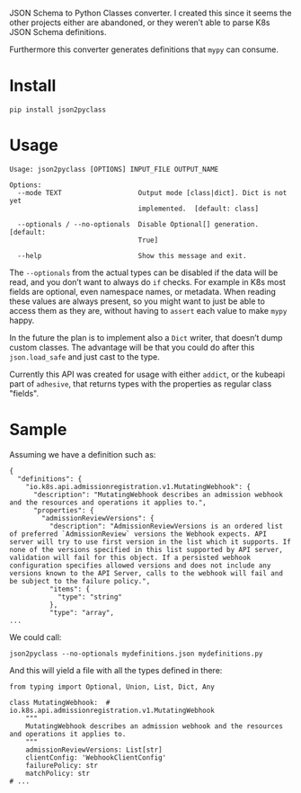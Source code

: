 JSON Schema to Python Classes converter. I created this since it seems
the other projects either are abandoned, or they weren’t able to parse
K8s JSON Schema definitions.

Furthermore this converter generates definitions that `mypy` can
consume.

Install
=======

    pip install json2pyclass

Usage
=====

    Usage: json2pyclass [OPTIONS] INPUT_FILE OUTPUT_NAME

    Options:
      --mode TEXT                   Output mode [class|dict]. Dict is not yet
                                    implemented.  [default: class]

      --optionals / --no-optionals  Disable Optional[] generation.  [default:
                                    True]

      --help                        Show this message and exit.

The `--optionals` from the actual types can be disabled if the data will
be read, and you don’t want to always do `if` checks. For example in K8s
most fields are optional, even namespace names, or metadata. When
reading these values are always present, so you might want to just be
able to access them as they are, without having to `assert` each value
to make `mypy` happy.

In the future the plan is to implement also a `Dict` writer, that
doesn’t dump custom classes. The advantage will be that you could do
after this `json.load_safe` and just cast to the type.

Currently this API was created for usage with either `addict`, or the
kubeapi part of `adhesive`, that returns types with the properties as
regular class "fields".

Sample
======

Assuming we have a definition such as:

    {
      "definitions": {
        "io.k8s.api.admissionregistration.v1.MutatingWebhook": {
          "description": "MutatingWebhook describes an admission webhook and the resources and operations it applies to.",
          "properties": {
            "admissionReviewVersions": {
              "description": "AdmissionReviewVersions is an ordered list of preferred `AdmissionReview` versions the Webhook expects. API server will try to use first version in the list which it supports. If none of the versions specified in this list supported by API server, validation will fail for this object. If a persisted webhook configuration specifies allowed versions and does not include any versions known to the API Server, calls to the webhook will fail and be subject to the failure policy.",
              "items": {
                "type": "string"
              },
              "type": "array",
    ...

We could call:

    json2pyclass --no-optionals mydefinitions.json mydefinitions.py

And this will yield a file with all the types defined in there:

    from typing import Optional, Union, List, Dict, Any

    class MutatingWebhook:  # io.k8s.api.admissionregistration.v1.MutatingWebhook
        """
        MutatingWebhook describes an admission webhook and the resources and operations it applies to.
        """
        admissionReviewVersions: List[str]
        clientConfig: 'WebhookClientConfig'
        failurePolicy: str
        matchPolicy: str
    # ...
